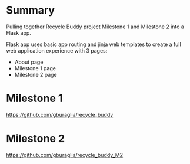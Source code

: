 # Summary
Pulling together Recycle Buddy project Milestone 1 and Milestone 2 into a Flask app.

Flask app uses basic app routing and jinja web templates to create a full web application experience with 3 pages: 
- About page
- Milestone 1 page
- Milestone 2 page

# Milestone 1
https://github.com/gburaglia/recycle_buddy
# Milestone 2
https://github.com/gburaglia/recycle_buddy_M2